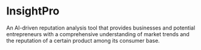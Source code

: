 # InsightPro
An AI-driven reputation analysis tool that provides businesses and potential entrepreneurs with a comprehensive understanding of market trends and the reputation of a certain product among its consumer base.
